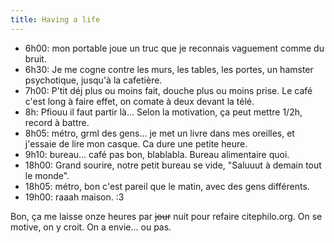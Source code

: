 ```yaml
---
title: Having a life
---
```


  * 6h00: mon portable joue un truc que je reconnais vaguement comme du bruit.
  * 6h30: Je me cogne contre les murs, les tables, les portes, un hamster psychotique, jusqu'à la cafetière.
  * 7h00: P'tit déj plus ou moins fait, douche plus ou moins prise. Le café c'est long à faire effet, on comate à deux devant la télé.
  * 8h: Pfiouu il faut partir là... Selon la motivation, ça peut mettre 1/2h, record à battre.
  * 8h05: métro, grml des gens... je met un livre dans mes oreilles, et j'essaie de lire mon casque. Ca dure une petite heure.
  * 9h10: bureau... café pas bon, blablabla. Bureau alimentaire quoi.
  * 18h00: Grand sourire, notre petit bureau se vide, "Saluuut à demain tout le monde".
  * 18h05: métro, bon c'est pareil que le matin, avec des gens différents.
  * 19h00: raaah maison. :3

Bon, ça me laisse onze heures par <s>jour</s> nuit pour refaire citephilo.org.
On se motive, on y croit. On a envie... ou pas.

